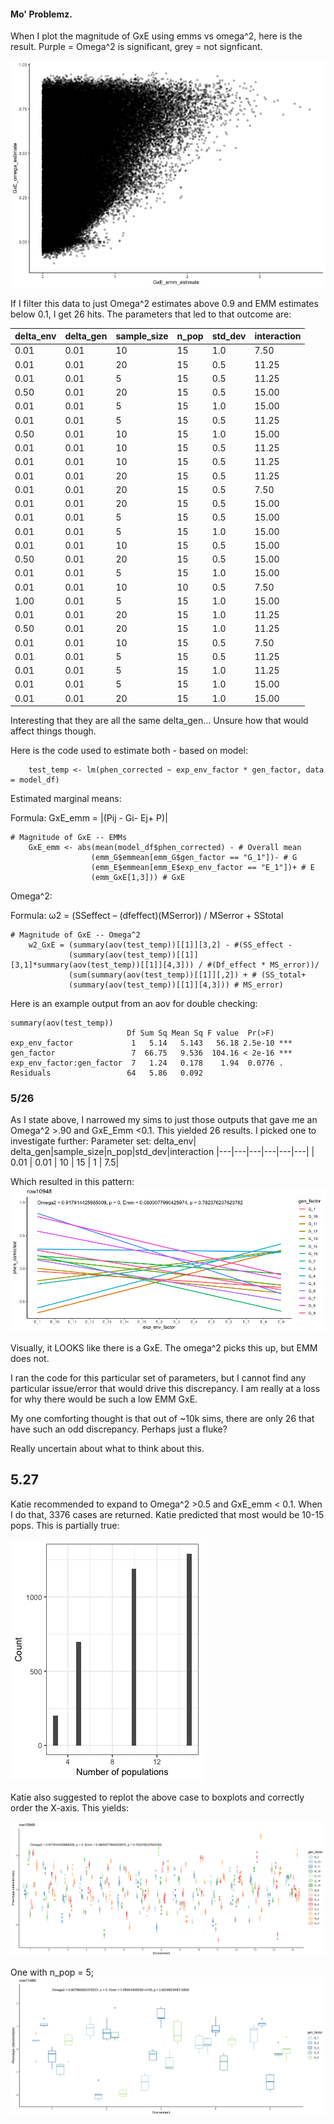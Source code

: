 #### Mo' Problemz. 

When I plot the magnitude of GxE using emms vs omega^2, here is the result. Purple = Omega^2 is significant, grey = not signficant. 

![image](https://github.com/RCN-ECS/CnGV/blob/master/results/notebook_figs/5.25.OmegaVsEmm.png)

If I filter this data to just Omega^2 estimates above 0.9 and EMM estimates below 0.1, I get 26 hits. The parameters that led to that outcome are: 

delta_env |delta_gen| sample_size |n_pop |std_dev |interaction
|---|---|---|---|---|---|
   |    0.01   |   0.01   |       10  |  15   |  1.0  |      7.50
   |    0.01  |    0.01    |      20   | 15  |   0.5  |     11.25
   |    0.01   |   0.01      |     5 |   15  |   0.5    |   11.25
   |    0.50   |   0.01     |     20  |  15   |  0.5   |    15.00
   |    0.01    |  0.01     |      5  |  15   |  1.0   |    15.00
   |    0.01     | 0.01     |      5  |  15   |  0.5   |    11.25
   |    0.50     | 0.01     |     10  |  15   |  1.0   |    15.00
   |    0.01     | 0.01     |     10  |  15   |  0.5   |    11.25
   |    0.01     | 0.01     |     10  |  15   |  0.5   |    11.25
   |  0.01  |    0.01       |   20   | 15   |  0.5     |  11.25
   |  0.01   |   0.01       |   20   | 15   |  0.5     |   7.50
   |  0.01    |  0.01       |   20   | 15   |  0.5     |  15.00
   |  0.01  |    0.01       |    5   | 15   |  0.5     |  15.00
   |  0.01   |   0.01       |    5   | 15   |  1.0     |  15.00
   |  0.01   |   0.01       |   10   | 15   |  0.5     |  15.00
   |  0.50   |   0.01       |   20   | 15   |  0.5     |  15.00
   |   0.01  |    0.01      |     5  |  15  |   1.0    |   15.00
   |  0.01   |   0.01       |   10   | 10   |  0.5     |   7.50
   |   1.00  |    0.01      |     5  |  15  |   1.0    |   15.00
   |  0.01    |  0.01       |   20   | 15   |  1.0     |  11.25
   |   0.50   |   0.01      |    20  |  15  |   1.0    |   11.25
   |   0.01   |   0.01      |    10  |  15  |   0.5    |    7.50
   |   0.01   |   0.01      |     5  |  15  |   0.5    |   11.25
   |   0.01   |   0.01      |     5  |  15  |   1.0    |   11.25
   |  0.01     | 0.01       |    5   | 15   |  1.0     |  15.00
   |  0.01     | 0.01       |   20   | 15   |  1.0     |  15.00

Interesting that they are all the same delta_gen... Unsure how that would affect things though. 

Here is the code used to estimate both - based on model: 

```{m1}
    test_temp <- lm(phen_corrected ~ exp_env_factor * gen_factor, data = model_df)

```

Estimated marginal means: 

Formula: GxE_emm = |(Pij - Gi- Ej+ P)| 
```{emm}
# Magnitude of GxE -- EMMs
    GxE_emm <- abs(mean(model_df$phen_corrected) - # Overall mean
                  (emm_G$emmean[emm_G$gen_factor == "G_1"])- # G
                  (emm_E$emmean[emm_E$exp_env_factor == "E_1"])+ # E
                  (emm_GxE[1,3])) # GxE
```
Omega^2: 

Formula: ω2 = (SSeffect – (dfeffect)(MSerror)) / MSerror + SStotal


```{omega}
# Magnitude of GxE -- Omega^2
    w2_GxE = (summary(aov(test_temp))[[1]][3,2] - #(SS_effect -
             (summary(aov(test_temp))[[1]][3,1]*summary(aov(test_temp))[[1]][4,3])) / #(Df_effect * MS_error))/
             (sum(summary(aov(test_temp))[[1]][,2]) + # (SS_total+
             (summary(aov(test_temp))[[1]][4,3])) # MS_error)
```
Here is an example output from an aov for double checking: 

```{output}
summary(aov(test_temp))
                          Df Sum Sq Mean Sq F value  Pr(>F)    
exp_env_factor             1   5.14   5.143   56.18 2.5e-10 ***
gen_factor                 7  66.75   9.536  104.16 < 2e-16 ***
exp_env_factor:gen_factor  7   1.24   0.178    1.94  0.0776 .  
Residuals                 64   5.86   0.092                    
```
### 5/26
As I state above, I narrowed my sims to just those outputs that gave me an Omega^2 >.90 and GxE_Emm <0.1. This yielded 26 results. I picked one to investigate further: 
Parameter set: 
delta_env| delta_gen|sample_size|n_pop|std_dev|interaction
|---|---|---|---|---|---|
| 0.01  | 0.01 |  10 | 15  | 1 | 7.5|

Which resulted in this pattern: 
![image](https://github.com/RCN-ECS/CnGV/blob/master/results/notebook_figs/5.26.GxEdiscrepancy.png)
 
 Visually, it LOOKS like there is a GxE. The omega^2 picks this up, but EMM does not. 
 
 I ran the code for this particular set of parameters, but I cannot find any particular issue/error that would drive this discrepancy. I am really at a loss for why there would be such a low EMM GxE. 
 
 My one comforting thought is that out of ~10k sims, there are only 26 that have such an odd discrepancy. Perhaps just a fluke? 
 
 Really uncertain about what to think about this.

## 5.27

Katie recommended to expand to Omega^2 >0.5 and GxE_emm < 0.1. When I do that, 3376 cases are returned. Katie predicted that most would be 10-15 pops. This is partially true: 

![image](https://github.com/RCN-ECS/CnGV/blob/master/results/notebook_figs/5.27.numhistogram.png)

Katie also suggested to replot the above case to boxplots and correctly order the X-axis. This yields: 

![image](https://github.com/RCN-ECS/CnGV/blob/master/results/notebook_figs/5.27.BoxplotProbPlot.png)

One with n_pop = 5;
![image](https://github.com/RCN-ECS/CnGV/blob/master/results/notebook_figs/5.27.ProbPlot2.png)
